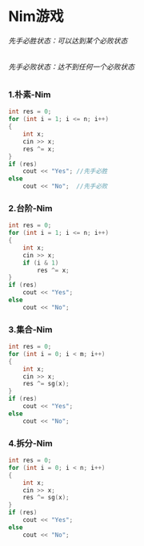 # Nim游戏

###### *先手必胜状态*：可以达到某个必败状态

###### *先手必败状态*：达不到任何一个必败状态

### 1.朴素-Nim

```c++
int res = 0;
for (int i = 1; i <= n; i++)
{
    int x;
    cin >> x;
    res ^= x;
}
if (res)
    cout << "Yes"; //先手必胜
else
    cout << "No";  //先手必败
```

### 2.台阶-Nim

```c++
int res = 0;
for (int i = 1; i <= n; i++)
{
    int x;
    cin >> x;
    if (i & 1)
        res ^= x;
}
if (res)
    cout << "Yes";
else
    cout << "No";
```

### 3.集合-Nim

```c++
int res = 0;
for (int i = 0; i < m; i++)
{
    int x;
    cin >> x;
    res ^= sg(x);
}
if (res)
    cout << "Yes";
else
    cout << "No";
```

### 4.拆分-Nim

```c++
int res = 0;
for (int i = 0; i < n; i++)
{
    int x;
    cin >> x;
    res ^= sg(x);
}
if (res)
    cout << "Yes";
else
    cout << "No";
```

